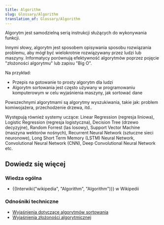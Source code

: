 ```yaml
---
title: Algorithm
slug: Glossary/Algorithm
translation_of: Glossary/Algorithm
---
```

Algorytm jest samodzielną serią instrukcji służących do wykonywania funkcji.

Innymi słowy, algorytm jest sposobem opisywania sposobu rozwiązania problemu, aby mógł być wielokrotnie rozwiązywany przez ludzi lub maszyny. Informatycy porównują efektywność algorytmów poprzez pojęcie "złożoności algorytmu" lub zapisu "Big O".

Na przykład:

- Przepis na gotowanie to prosty algorytm dla ludzi
- Algorytm sortowania jest często używany w programowaniu komputerowym w celu wyjaśnienia maszyny, jak sortować dane

Powszechnymi algorytmami są algorytmy wyszukiwania, takie jak: problem komiwojażera, przechodzenie drzewa, itd..

Występują również systemy uczące: Linear Regression (regresja liniowa), Logistic Regression (regresja logistyczna), Decision Tree (drzewo decyzyjne), Random Forrest (las losowy), Support Vector Machine (maszyna wektorów nośnych), Recurrent Neural Network (sztuczne sieci neuronowe), Long Short Term Memory (LSTM) Neural Network, Convolutional Neural Network (CNN), Deep Convolutional Neural Network etc.

## Dowiedz się więcej

### Wiedza ogólna

- {{Interwiki("wikipedia", "Algorithm", "Algorithm")}} w Wikipedii

### Odnośniki techniczne

- [Wyjaśnienia dotyczące algorytmów sortowania](https://www.toptal.com/developers/sorting-algorithms)
- [Wyjaśnienia złożoności algorytmicznej](http://bigocheatsheet.com/)

